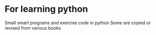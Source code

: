 # For learning python
Small smart programs and exercise code in python
Some are copied or revised from various books
